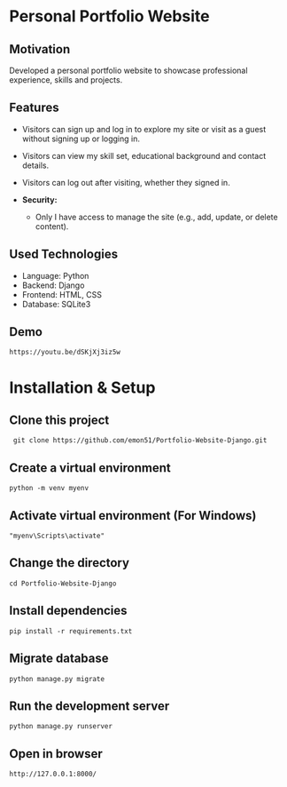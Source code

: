 # Personal Portfolio Website

## Motivation
 Developed a personal portfolio website to showcase professional experience, skills and projects.

## Features
- Visitors can sign up and log in to explore my site or visit as a guest without signing up or logging in.
- Visitors can view my skill set, educational background and contact details.
- Visitors can log out after visiting, whether they signed in.
  
    

- **Security:**
  - Only I have access to manage the site (e.g., add, update, or delete content).



## Used Technologies

- Language: Python
- Backend: Django
- Frontend: HTML, CSS
- Database: SQLite3


## Demo
```
https://youtu.be/dSKjXj3iz5w
```

# Installation & Setup

## Clone this project
   ```
    git clone https://github.com/emon51/Portfolio-Website-Django.git
   ```

## Create a virtual environment
```
python -m venv myenv
```

## Activate virtual environment (For Windows)
```
"myenv\Scripts\activate"
```

## Change the directory
```
cd Portfolio-Website-Django
```

## Install dependencies
```
pip install -r requirements.txt
```

## Migrate database
```
python manage.py migrate

```

## Run the development server
```
python manage.py runserver

```

## Open in browser
```
http://127.0.0.1:8000/

```
